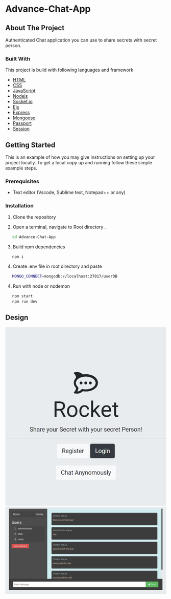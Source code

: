 # Advance-Chat-App

## About The Project
Authenticated Chat application you can use to share secrets with secret person.
### Built With
This project is build with following languages and framework
* [HTML](https://html.com)
* [CSS](https://developer.mozilla.org/en-US/docs/Web/CSS)
* [JavaScript](https://www.javascript.com/)
* [Nodejs](https://nodejs.org/en/)
* [Socket.io](https://www.npmjs.com/package/socket.io)
* [Ejs](https://www.npmjs.com/package/ejs)
* [Express](https://www.npmjs.com/package/express)
* [Mongoose](https://www.npmjs.com/package/mongoose)
* [Passport](https://www.npmjs.com/package/passport)
* [Session](https://www.npmjs.com/package/express-session/)



<!-- GETTING STARTED -->
## Getting Started

This is an example of how you may give instructions on setting up your project locally.
To get a local copy up and running follow these simple example steps.

### Prerequisites
*  Text editor (Vscode, Sublime text, Notepad++ or any)

### Installation
1. Clone the repository

2. Open a terminal, navigate to Root directory .
```sh
   cd Advance-Chat-App
```
3. Build npm dependencies
```sh
   npm i
```
4. Create .env file in root directory and paste
```sh
   MONGO_CONNECT=mongodb://localhost:27017/userDB
```
4. Run with node or nodemon
```sh
   npm start
   npm run dev
```

## Design 
![front](./assets/zzzzooks.jpg)
![chat_interface](./assets/chat.png)
